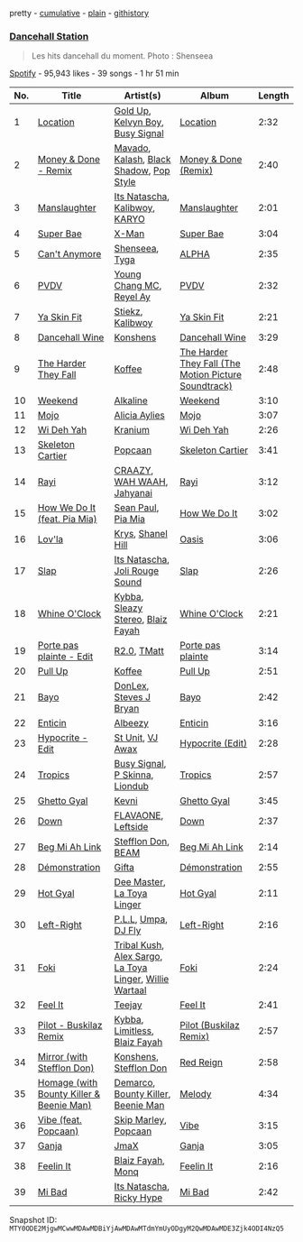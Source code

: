 pretty - [cumulative](/playlists/cumulative/37i9dQZF1DX9QYRS3EMTFh.md) - [plain](/playlists/plain/37i9dQZF1DX9QYRS3EMTFh) - [githistory](https://github.githistory.xyz/mackorone/spotify-playlist-archive/blob/main/playlists/plain/37i9dQZF1DX9QYRS3EMTFh)

### [Dancehall Station](https://open.spotify.com/playlist/37i9dQZF1DX9QYRS3EMTFh)

> Les hits dancehall du moment\. Photo : Shenseea

[Spotify](https://open.spotify.com/user/spotify) - 95,943 likes - 39 songs - 1 hr 51 min

| No. | Title | Artist(s) | Album | Length |
|---|---|---|---|---|
| 1 | [Location](https://open.spotify.com/track/4ViOwdjYrRj1dRhid30mvb) | [Gold Up](https://open.spotify.com/artist/5ht4EDZMGo7d1K4czZTUYa), [Kelvyn Boy](https://open.spotify.com/artist/5Oq2X3BjCbFKPex2GVSDpy), [Busy Signal](https://open.spotify.com/artist/4RfTXjK9aiiIKDaKUHpL57) | [Location](https://open.spotify.com/album/3uQcLuTdxCOxt4dAUj1yqM) | 2:32 |
| 2 | [Money & Done \- Remix](https://open.spotify.com/track/488Uem9ellPhXvA8XfBhty) | [Mavado](https://open.spotify.com/artist/0eezS9KmhdjGN436RdTIXu), [Kalash](https://open.spotify.com/artist/3J7r4VsNmuWixU0nXvyPd8), [Black Shadow](https://open.spotify.com/artist/2p9Ir76xCg114T9P67Hk1z), [Pop Style](https://open.spotify.com/artist/5pzWFizoqhuhkImntBH12H) | [Money & Done \(Remix\)](https://open.spotify.com/album/4YX0QGF4fbGoxDAjBLtueO) | 2:40 |
| 3 | [Manslaughter](https://open.spotify.com/track/76XPtMKet4TM5RE9bOejdF) | [Its Natascha](https://open.spotify.com/artist/6r5nslEUXZRMW9qpxKvxV6), [Kalibwoy](https://open.spotify.com/artist/3xhksfxjNLUAyxUdijvk4x), [KARYO](https://open.spotify.com/artist/5axX3V9XC7KOWoquBOdA59) | [Manslaughter](https://open.spotify.com/album/0Pw1KzR7hPbh1pce9nTlIW) | 2:01 |
| 4 | [Super Bae](https://open.spotify.com/track/5uiSL5KX6qdvNnaDvpAKHq) | [X\-Man](https://open.spotify.com/artist/4VYr2jD1AzhmEyT2L8xTg4) | [Super Bae](https://open.spotify.com/album/1Snpt0fbUYC6A0q7HTYqfr) | 3:04 |
| 5 | [Can't Anymore](https://open.spotify.com/track/6zrZ7mVcznNd2Q6qB0iBrq) | [Shenseea](https://open.spotify.com/artist/1OFOShsIbhy1l5x73yuVyB), [Tyga](https://open.spotify.com/artist/5LHRHt1k9lMyONurDHEdrp) | [ALPHA](https://open.spotify.com/album/2UA2lqBPIhOFnvHszOVIaq) | 2:35 |
| 6 | [PVDV](https://open.spotify.com/track/5Bnh17R2tIfcNCwQ0HR1RD) | [Young Chang MC](https://open.spotify.com/artist/0Y4XPAlixU89K3Z6oRziZ1), [Reyel Ay](https://open.spotify.com/artist/7ArndI9V96Y7AXKQ4O54FH) | [PVDV](https://open.spotify.com/album/0Obzppmpm8XdZ2Um3lG90m) | 2:32 |
| 7 | [Ya Skin Fit](https://open.spotify.com/track/2atvj9otOqIen4CELIbaR0) | [Stiekz](https://open.spotify.com/artist/4rUyoXMYnuqiPeYhFSAjF2), [Kalibwoy](https://open.spotify.com/artist/3xhksfxjNLUAyxUdijvk4x) | [Ya Skin Fit](https://open.spotify.com/album/7as7BKLUNomHcfn8ig0yXs) | 2:21 |
| 8 | [Dancehall Wine](https://open.spotify.com/track/6ra6I1zN1PXRhTocLdaIfo) | [Konshens](https://open.spotify.com/artist/3nwYsifpwrKmCIpw4i0HDW) | [Dancehall Wine](https://open.spotify.com/album/6wW1nEfVxqFVjJpeAXEKQO) | 3:29 |
| 9 | [The Harder They Fall](https://open.spotify.com/track/6AxSYAHq0U6fKykB7uScPl) | [Koffee](https://open.spotify.com/artist/1gWjcmBsveEYMxOZ0VRi32) | [The Harder They Fall \(The Motion Picture Soundtrack\)](https://open.spotify.com/album/3whjvbBxG7j2FfTImRdqBw) | 2:48 |
| 10 | [Weekend](https://open.spotify.com/track/5WMGYicc8RIo80wdcbiLTx) | [Alkaline](https://open.spotify.com/artist/2LIAgeQ5NZurwixfoG3CWZ) | [Weekend](https://open.spotify.com/album/3Z6ZcEMuSZcYSImbBwrOBD) | 3:10 |
| 11 | [Mojo](https://open.spotify.com/track/6kPpbxAtg5QNDGkgvWR30I) | [Alicia Aylies](https://open.spotify.com/artist/5aqWI4xTCVhwGW1MmYEomT) | [Mojo](https://open.spotify.com/album/232Cj6dreD65MStuTs1yIN) | 3:07 |
| 12 | [Wi Deh Yah](https://open.spotify.com/track/6EnfbMj5Ui3jkIw8CDaYIW) | [Kranium](https://open.spotify.com/artist/1LKo6ZA3RNvKtLa6zDu32S) | [Wi Deh Yah](https://open.spotify.com/album/6VS3rD5JvrO6d7L9v1G7W1) | 2:26 |
| 13 | [Skeleton Cartier](https://open.spotify.com/track/4OGhqENXneIdSfMPHRb1Og) | [Popcaan](https://open.spotify.com/artist/62DmErcU7dqZbJaDqwsqzR) | [Skeleton Cartier](https://open.spotify.com/album/0nlrjWXIKkwMHTXxm5oiZZ) | 3:41 |
| 14 | [Rayi](https://open.spotify.com/track/76YX35vB9aQETqzZQUThpR) | [CRAAZY](https://open.spotify.com/artist/7zBL53SPAeG7OObxZH6Lxd), [WAH WAAH](https://open.spotify.com/artist/6Xv9wB1rxazucdkzKMcHMG), [Jahyanai](https://open.spotify.com/artist/09FXva53dWku8Gu5N73rR8) | [Rayi](https://open.spotify.com/album/4hWzXmzOBcbjc6a3QrON66) | 3:12 |
| 15 | [How We Do It \(feat\. Pia Mia\)](https://open.spotify.com/track/1G2J5KdJxNH6Sd0wEclV0P) | [Sean Paul](https://open.spotify.com/artist/3Isy6kedDrgPYoTS1dazA9), [Pia Mia](https://open.spotify.com/artist/1BhWF9W2PngtPSyobKg0rP) | [How We Do It](https://open.spotify.com/album/0LDEvwg9giVP8tKQiyIuij) | 3:02 |
| 16 | [Lov'la](https://open.spotify.com/track/0u77jPc44fS40vJPM9eCCZ) | [Krys](https://open.spotify.com/artist/6d4N9S0QxevupZo0FNXx0D), [Shanel Hill](https://open.spotify.com/artist/7lBnpvzrON0Y8EmW7hjrO4) | [Oasis](https://open.spotify.com/album/2otvEt7cIxwIuCTDEb0qAU) | 3:06 |
| 17 | [Slap](https://open.spotify.com/track/5CwSPRRv1pgwekI2OjT8D7) | [Its Natascha](https://open.spotify.com/artist/6r5nslEUXZRMW9qpxKvxV6), [Joli Rouge Sound](https://open.spotify.com/artist/6Pwx5SQ0bBlpMxgx7RHVyM) | [Slap](https://open.spotify.com/album/7lieUHWGYUrAm8lC7BVhV5) | 2:26 |
| 18 | [Whine O'Clock](https://open.spotify.com/track/1jAVJ1836ceDp2ozcNs6Uh) | [Kybba](https://open.spotify.com/artist/5I8OAPN5jY1wvHwpnsRRsA), [Sleazy Stereo](https://open.spotify.com/artist/5JETTAtrcvmmrrGCYINb5i), [Blaiz Fayah](https://open.spotify.com/artist/2WyypmYjOdaXg0bXDP67j7) | [Whine O'Clock](https://open.spotify.com/album/6OoO4JDWKvR6gOX84s7Tft) | 2:21 |
| 19 | [Porte pas plainte \- Edit](https://open.spotify.com/track/152o3xdgJbHp5IhNFGadvs) | [R2.0](https://open.spotify.com/artist/3XztGWCoVOMyAmXqM1TzKT), [TMatt](https://open.spotify.com/artist/2iUL25NMZgC1jW7TNuwaVQ) | [Porte pas plainte](https://open.spotify.com/album/4NEGgCHxeAIUYB8pSFGP87) | 3:14 |
| 20 | [Pull Up](https://open.spotify.com/track/7aBRoWtp9jsZFxwml1LfeG) | [Koffee](https://open.spotify.com/artist/1gWjcmBsveEYMxOZ0VRi32) | [Pull Up](https://open.spotify.com/album/4VJW8nI0MAKqIGq4DGN1vq) | 2:51 |
| 21 | [Bayo](https://open.spotify.com/track/0xfOVPlLHkoTWuD4sEy9eY) | [DonLex](https://open.spotify.com/artist/4uCFoJL7rPk1U3pndQL94Y), [Steves J Bryan](https://open.spotify.com/artist/5rfHaJPYw1SDaybRXPfKlJ) | [Bayo](https://open.spotify.com/album/7dpJ4kKlz3k6GcEVXmNqgn) | 2:42 |
| 22 | [Enticin](https://open.spotify.com/track/6qZKouYXciYShBNLXDrV8z) | [Albeezy](https://open.spotify.com/artist/09ESepNWzmarRA7RZO2SEs) | [Enticin](https://open.spotify.com/album/40V00ljeQ86zOvuzU2lDFk) | 3:16 |
| 23 | [Hypocrite \- Edit](https://open.spotify.com/track/2uEgtB82CP9q8zQqci8pAo) | [St Unit](https://open.spotify.com/artist/3ZgxAwvBnX0CSGmeFWCuQU), [VJ Awax](https://open.spotify.com/artist/0OgRGQfnDRVuDL6U43xPJm) | [Hypocrite \(Edit\)](https://open.spotify.com/album/1MexCMhRAQqt9M5yje1P5o) | 2:28 |
| 24 | [Tropics](https://open.spotify.com/track/4a2RUg8Jwp3bLl5eh7ZYJ0) | [Busy Signal](https://open.spotify.com/artist/4RfTXjK9aiiIKDaKUHpL57), [P Skinna](https://open.spotify.com/artist/2vGSsUbRGtgfwCvGyJCJSV), [Liondub](https://open.spotify.com/artist/7HuGtUW71ocVHeaeasyFlB) | [Tropics](https://open.spotify.com/album/0Gi5mHgVkU5YKS48OMkriL) | 2:57 |
| 25 | [Ghetto Gyal](https://open.spotify.com/track/1VcbHVnFzomj46xNNOM1rq) | [Kevni](https://open.spotify.com/artist/02WdyNlw433XSxlOPC7FhA) | [Ghetto Gyal](https://open.spotify.com/album/0ezu9H6cRO8frRYggf157e) | 3:45 |
| 26 | [Down](https://open.spotify.com/track/0gGnXH7QOZZEZWfdyCOSri) | [FLAVAONE](https://open.spotify.com/artist/2GFWpFyxWhrhyv7tDM1Hg8), [Leftside](https://open.spotify.com/artist/187qoiisjzqvj3wsBWLotr) | [Down](https://open.spotify.com/album/0lEXDwuGHhm6AWWdxc3Uxn) | 2:37 |
| 27 | [Beg Mi Ah Link](https://open.spotify.com/track/7FQb9eUgaoXjnWm6PeP6r0) | [Stefflon Don](https://open.spotify.com/artist/2ExGrw6XpbtUAJHTLtUXUD), [BEAM](https://open.spotify.com/artist/46MWeeHNVMYRIIofQBEX98) | [Beg Mi Ah Link](https://open.spotify.com/album/2R7XqOHZr058boBNoSXRA5) | 2:14 |
| 28 | [Démonstration](https://open.spotify.com/track/1hRCUh4TNlhRWArnbHFkCM) | [Gifta](https://open.spotify.com/artist/6wuOpQpXXEcI7kE8J9HIMb) | [Démonstration](https://open.spotify.com/album/50ynlIGQ3v3b54GIJPqfet) | 2:55 |
| 29 | [Hot Gyal](https://open.spotify.com/track/2PyfVoA7yA9Mx1tTI10hIx) | [Dee Master](https://open.spotify.com/artist/1Y49UEtniknrGz3dLRqBYf), [La Toya Linger](https://open.spotify.com/artist/340ZBWi8L5lldZGTHqQfm7) | [Hot Gyal](https://open.spotify.com/album/7wT3U8zjHKeLYK242rzk8o) | 2:11 |
| 30 | [Left\-Right](https://open.spotify.com/track/6zsckO37GEyxy3RtBIv47A) | [P.L.L](https://open.spotify.com/artist/13RiaFe3XEZ4jw8t6YRquf), [Umpa](https://open.spotify.com/artist/0JrChRig4ROmK0AqwZsXXq), [DJ Fly](https://open.spotify.com/artist/03x4T2MRxtCgaGZUGufEQd) | [Left\-Right](https://open.spotify.com/album/09pzat2S8L0CGW53onMIn4) | 2:16 |
| 31 | [Foki](https://open.spotify.com/track/2romlZZi2Ypdik8KPjpv6X) | [Tribal Kush](https://open.spotify.com/artist/7fr6F0dEvfSoZW3fJ5fvUD), [Alex Sargo](https://open.spotify.com/artist/2rzmi9GgvLsfDZwMLRkNEG), [La Toya Linger](https://open.spotify.com/artist/340ZBWi8L5lldZGTHqQfm7), [Willie Wartaal](https://open.spotify.com/artist/4usBxmpmHRVy92QbcWk0M7) | [Foki](https://open.spotify.com/album/1xUt5s1XoEoyOQj1lf7xas) | 2:24 |
| 32 | [Feel It](https://open.spotify.com/track/1tRxnz4aknh5Nn7rs9fD0j) | [Teejay](https://open.spotify.com/artist/30hElzuHCZ1qzCl364SHma) | [Feel It](https://open.spotify.com/album/764dcyM1mUus7EUzI1NKYm) | 2:41 |
| 33 | [Pilot \- Buskilaz Remix](https://open.spotify.com/track/2Ig0TzxuXwelRbjRE5bRJU) | [Kybba](https://open.spotify.com/artist/5I8OAPN5jY1wvHwpnsRRsA), [Limitless](https://open.spotify.com/artist/4ufyMlueg4tz0JcKNQFHCz), [Blaiz Fayah](https://open.spotify.com/artist/2WyypmYjOdaXg0bXDP67j7) | [Pilot \(Buskilaz Remix\)](https://open.spotify.com/album/4IV5r5ibOJSPw1OTlv6xAV) | 2:57 |
| 34 | [Mirror \(with Stefflon Don\)](https://open.spotify.com/track/76B2JYQBtJIpL36FUvN3rJ) | [Konshens](https://open.spotify.com/artist/3nwYsifpwrKmCIpw4i0HDW), [Stefflon Don](https://open.spotify.com/artist/2ExGrw6XpbtUAJHTLtUXUD) | [Red Reign](https://open.spotify.com/album/4N2Gz4nIXmshjeFSxUhWBz) | 2:58 |
| 35 | [Homage \(with Bounty Killer & Beenie Man\)](https://open.spotify.com/track/45kfR9khOdrErDdLl6BTet) | [Demarco](https://open.spotify.com/artist/0af5VM6xubf8EXKvoG35x6), [Bounty Killer](https://open.spotify.com/artist/6UuT0BJZ9vF8Y1sxXnJl2s), [Beenie Man](https://open.spotify.com/artist/4L3GTE04bW5N7azA9QPhjA) | [Melody](https://open.spotify.com/album/3oXVoYCkJbjZE632mfnSG7) | 4:34 |
| 36 | [Vibe \(feat\. Popcaan\)](https://open.spotify.com/track/4VFk3eto9JaRlOQokHWZZB) | [Skip Marley](https://open.spotify.com/artist/4ryoUS0W8qXokfMxrlJt6O), [Popcaan](https://open.spotify.com/artist/62DmErcU7dqZbJaDqwsqzR) | [Vibe](https://open.spotify.com/album/4vY5bGXeYLqW2gQqADFMty) | 3:15 |
| 37 | [Ganja](https://open.spotify.com/track/5Gv89SZih6lHvHpKB1mIhU) | [JmaX](https://open.spotify.com/artist/1bUDh0j68XndR1nE47FjJV) | [Ganja](https://open.spotify.com/album/11W6IsmcsFkOYe54sTRMBf) | 3:05 |
| 38 | [Feelin It](https://open.spotify.com/track/1PWMtnBP2q2cLH9Hgo5Zw9) | [Blaiz Fayah](https://open.spotify.com/artist/2WyypmYjOdaXg0bXDP67j7), [Monq](https://open.spotify.com/artist/1rJlC9RjWWeFaz8UpFKnrs) | [Feelin It](https://open.spotify.com/album/2VZo9jLksnJRf8HDn7vvkJ) | 2:16 |
| 39 | [Mi Bad](https://open.spotify.com/track/7E9LkIbNwOdTtO5VVKEKCe) | [Its Natascha](https://open.spotify.com/artist/6r5nslEUXZRMW9qpxKvxV6), [Ricky Hype](https://open.spotify.com/artist/3P3VpRsc7DKghhiREMiuVN) | [Mi Bad](https://open.spotify.com/album/1LwTiebowCGjUbVpOsn2rx) | 2:42 |

Snapshot ID: `MTY0ODE2MjgwMCwwMDAwMDBiYjAwMDAwMTdmYmUyODgyM2QwMDAwMDE3Zjk4ODI4NzQ5`
